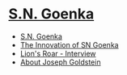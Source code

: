 # [S.N. Goenka](https://sukhavaho.github.io/buddhism/people)

- [S.N. Goenka](https://www.vridhamma.org/S.N.-Goenka)
- [The Innovation of SN Goenka](https://loveofallwisdom.com/blog/2013/10/the-innovations-of-s-n-goenka-1930-2013/)
- [Lion's Roar - Interview](https://www.lionsroar.com/the-universal-meditation-technique-of-s-n-goenka/)
- [About Joseph Goldstein](https://insightmyanmar.org/burmadhammablog/2021/4/1/confusion-abounds-a-split-between-joseph-goldstein-and-sn-goenka)

